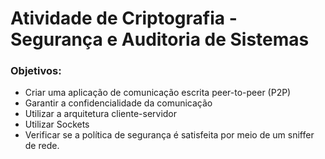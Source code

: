 # Atividade de Criptografia - Segurança e Auditoria de Sistemas


### Objetivos:
<ul>
  <li>Criar uma aplicação de comunicação escrita peer-to-peer (P2P)</li>
  <li>Garantir a confidencialidade da comunicação</li>
  <li>Utilizar a arquitetura cliente-servidor</li>
  <li>Utilizar Sockets</li>
  <li>Verificar se a política de segurança é satisfeita por meio de um sniffer de rede.</li>
</ul>

